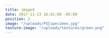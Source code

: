 ```yaml
---
title: image4
date: 2017-11-23 16:41:00 -05:00
position: 2
image: "/uploads/PSCspecimen.jpg"
texture-image: "/uploads/textures/green.png"
---
```


